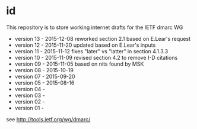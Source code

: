 id
==

This repository is to store working internet drafts for the IETF dmarc WG

* version 13 - 2015-12-08 reworked section 2.1 based on E.Lear's request
* version 12 - 2015-11-20 updated based on E.Lear's inputs
* version 11 - 2015-11-12 fixes "later" vs "latter" in section 4.1.3.3
* version 10 - 2015-11-09 revised section 4.2 to remove I-D citations
* version 09 - 2015-11-05 based on nits found by MSK
* version 08 - 2015-10-19
* version 07 - 2015-09-20
* version 05 - 2015-08-16
* version 04 -
* version 03 -
* version 02 -
* version 01 -

see http://tools.ietf.org/wg/dmarc/
